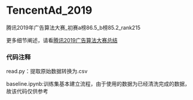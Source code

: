 # TencentAd_2019
腾讯2019年广告算法大赛_初赛a榜86.5_b榜85.2_rank215

更多细节阐述，请看[腾讯2019广告算法大赛总结](https://blog.csdn.net/yyhhlancelot/article/details/90642707)

### 代码注释
read.py：提取原始数据转换为.csv

baseline.ipynb:训练集基本建立流程，由于使用的数据为已经清洗完成的数据，故该代码仅供参考
